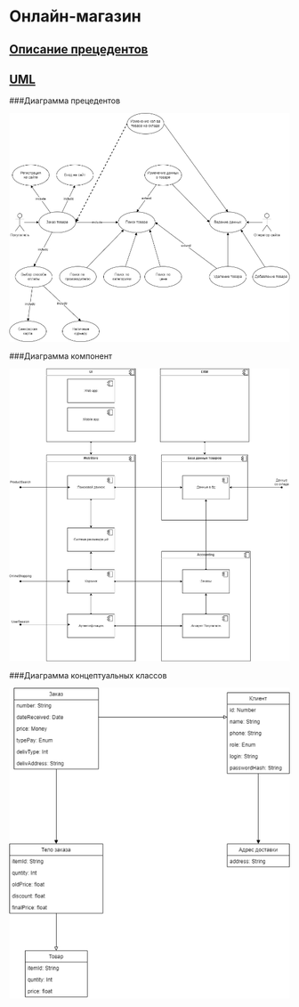 # Онлайн-магазин

## [Описание прецедентов](https://github.com/rewqqx/OnlineShop/blob/main/uml/PrecedentDescr.pdf)

## [UML](https://github.com/rewqqx/OnlineShop/blob/main/uml)

###Диаграмма прецедентов

![Диаграмма прецедентов](https://github.com/rewqqx/OnlineShop/blob/main/uml/PrecedentDiagram.png)

###Диаграмма компонент

![Диаграмма компонент](https://github.com/rewqqx/OnlineShop/blob/main/uml/ComponentDiagram.png)

###Диаграмма концептуальных классов

![Диаграмма концептуальных классов](https://github.com/rewqqx/OnlineShop/blob/main/uml/ConceptDiagram.png)
